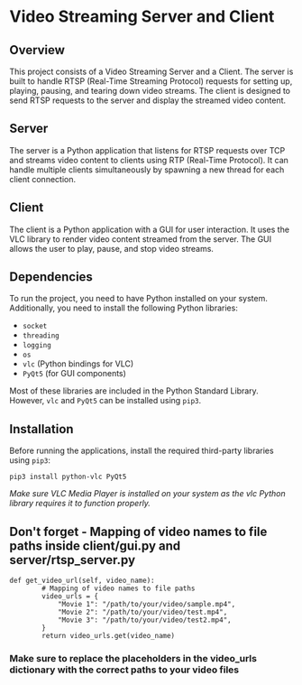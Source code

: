 # Video Streaming Server and Client

## Overview

This project consists of a Video Streaming Server and a Client. The server is built to handle RTSP (Real-Time Streaming Protocol) requests for setting up, playing, pausing, and tearing down video streams. The client is designed to send RTSP requests to the server and display the streamed video content.

## Server

The server is a Python application that listens for RTSP requests over TCP and streams video content to clients using RTP (Real-Time Protocol). It can handle multiple clients simultaneously by spawning a new thread for each client connection.

## Client

The client is a Python application with a GUI for user interaction. It uses the VLC library to render video content streamed from the server. The GUI allows the user to play, pause, and stop video streams.

## Dependencies

To run the project, you need to have Python installed on your system. Additionally, you need to install the following Python libraries:

- `socket`
- `threading`
- `logging`
- `os`
- `vlc` (Python bindings for VLC)
- `PyQt5` (for GUI components)

Most of these libraries are included in the Python Standard Library. However, `vlc` and `PyQt5` can be installed using `pip3`.

## Installation

Before running the applications, install the required third-party libraries using `pip3`:

```
pip3 install python-vlc PyQt5
```


*Make sure VLC Media Player is installed on your system as the vlc Python library requires it to function properly.*



## Don't forget - Mapping of video names to file paths inside client/gui.py and server/rtsp_server.py

```    
def get_video_url(self, video_name):
        # Mapping of video names to file paths
        video_urls = {
            "Movie 1": "/path/to/your/video/sample.mp4",
            "Movie 2": "/path/to/your/video/test.mp4",
            "Movie 3": "/path/to/your/video/test2.mp4",
        }
        return video_urls.get(video_name)
```

 ### Make sure to replace the placeholders in the video_urls dictionary with the correct paths to your video files 